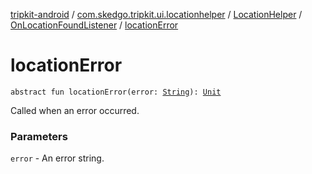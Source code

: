 [tripkit-android](../../../index.md) / [com.skedgo.tripkit.ui.locationhelper](../../index.md) / [LocationHelper](../index.md) / [OnLocationFoundListener](index.md) / [locationError](./location-error.md)

# locationError

`abstract fun locationError(error: `[`String`](https://kotlinlang.org/api/latest/jvm/stdlib/kotlin/-string/index.html)`): `[`Unit`](https://kotlinlang.org/api/latest/jvm/stdlib/kotlin/-unit/index.html)

Called when an error occurred.

### Parameters

`error` - An error string.